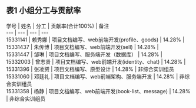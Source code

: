 ## 表1 小组分工与贡献率

学号 | 姓名 | 分工 | 贡献率(合计100%) | 备注                           
--- | --- | --- | ---                                             
15331141 | 赖秀娜 | 项目文档编写、web前端开发(profile、goods) | 14.28% |                                      
15331437 | 朱传博 | 项目文档编写、web前端开发(sell) | 14.28% |                                       
15331447 | 邹琳 | 项目文档编写、服务端开发（数据库） | 14.28% |                                              
15332003 | 曾志贤 | 项目文档编写、web前端开发(identity、chat) | 14.28% |                                  
15331396 | 张凌赟 | 项目文档编写、原型设计 | 14.28% | 非综合实训组员                               
15331060 | 邓廷礼 | 项目文档编写、web前端架构、服务端开发 | 14.28% | 非综合实训组员                           
15331358 | 杨静 | 项目文档编写、web前端开发(book-list、message) | 14.28% | 非综合实训组员                                       
